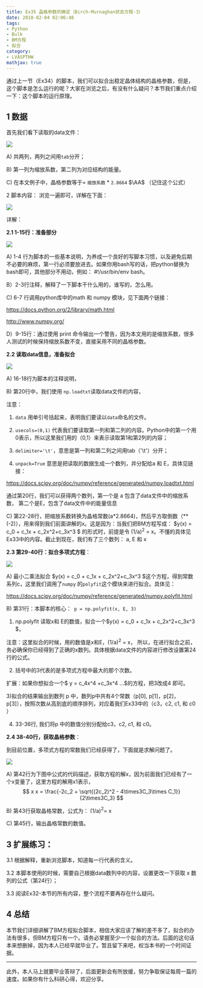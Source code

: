 ```yaml
---
title: Ex35 晶格参数的确定（Birch-Murnaghan状态方程-3）
date: 2018-02-04 02:06:48
tags: 
- Python
- Bulk
- BM方程
- 拟合
category:
- LVASPTHW
mathjax: true
---
```




通过上一节（Ex34）的脚本，我们可以拟合出稳定晶体结构的晶格参数，但是，这个脚本是怎么运行的呢？大家在浏览之后，有没有什么疑问？本节我们重点介绍一下：这个脚本的运行原理。

 

## 1  数据

 

首先我们看下读取的data文件：



![](ex35/ex35-1.png)




A) 共两列，两列之间用`tab`分开；

B) 第一列为缩放系数，第二列为对应结构的能量。

C) 在本文例子中，晶格参数等于= `缩放系数` * `2.8664` $\AA$ （记住这个公式）



2  脚本内容： 浏览一遍即可，详解在下面： 




![](ex35/ex35-2.png)




详解：

**2.1  1-15行：准备部分**



![](ex35/ex35-3.png)



A) 1-4 行为脚本的一些基本说明，为养成一个良好的写脚本习惯，以及避免后期不必要的麻烦，第一行必须要放进去。如果你用bash写的话，把python替换为bash即可，其他部分不用动，例如： #!/usr/bin/env bash。

B）2-3行注释，解释了一下脚本干什么用的，谁写的，怎么用。

C)  6-7 行调用python库中的math 和 numpy 模块，见下面两个链接：

https://docs.python.org/2/library/math.html

http://www.numpy.org/


D）9-15行：通过使用 print 命令输出一个警告，因为本文用的是缩放系数，很多人测试的时候保持缩放系数不变，直接采用不同的晶格参数。

 

**2.2  读取data信息，准备拟合**



![](ex35/ex35-4.png)




A)  16-18行为脚本的注释说明，

B)  第20行中，我们使用 `np.loadtxt`读取data文件的内容，

注意：

1)  `data` 用单引号括起来，表明我们要读以`data`命名的文件。 

2)   `usecols=(0,1)` 代表我们要读取第一列和第二列的内容。Python中的第一个用0表示，所以这里我们用的（0,1）来表示读取第1和第2列的内容；

3)   `delimiter='\t'`，意思是第一列和第二列之间用tab（'\t'）分开；

4)  `unpack=True` 意思是把读取的数据生成一个数列，并分配给a 和 E，具体见链接：

https://docs.scipy.org/doc/numpy/reference/generated/numpy.loadtxt.html

  

通过第20行，我们可以获得两个数列，第一个是 a 包含了data文件中的缩放系数， 第二个是E，包含了data文件中的能量信息

C) 第22-28行，把缩放系数转换为晶格常数(a*2.8664)，然后平方取倒数（**(-2)），用来得到我们前面讲解的x。这是因为：当我们把BM方程写成： $y(x) = c_0 + c_1x + c_2x^2+c_3x^3 $ 的形式时，前提是令 (1/a)$^2$ = x。不懂的具体见Ex33中的内容。截止到现在，我们有了三个数列： a, E 和 x

**2.3 第29-40行：拟合多项式方程**： 

![](ex35/ex35-5.png)




A) 最小二乘法拟合 $y(x) = c_0 + c_1x + c_2x^2+c_3x^3 $这个方程，得到常数系列c，这里我们调用了`numpy` 的`polyfit`这个模块来进行拟合。具体见：

https://docs.scipy.org/doc/numpy/reference/generated/numpy.polyfit.html

 

B) 第31行：本脚本的核心：` p = np.polyfit(x, E, 3)`

1) np.polyfit 读取x和 E的数值，拟合一个$y(x) = c_0 + c_1x + c_2x^2+c_3x^3 $，

注意：这里拟合的时候，用的数值是x和E，(1/a)$^2$ = x， 所以，在进行拟合之前，务必确保你已经得到了正确的x数列。具体根据data文件的内容进行修改设置第24行的公式。



2) 括号中的3代表的是多项式方程中最大的那个次数。

扩展：如果你想拟合一个$ y = c_4x^4 +c_3x^4  …$的方程，把3改成4 即可。

3)拟合的结果输出到数列 p 中，数列p中共有4个常数（p[0],  p[1]，p[2]，p[3]），按照次数从高到底的顺序排列，对应着我们Ex33中的（c3，c2, c1, 和 c0 ）

4) 33-36行, 我们将p 中的数值分别分配给c3，c2, c1, 和 c0。

 

**2.4   38-40行，获取晶格参数**：

 

到目前位置，多项式方程的常数我们已经获得了，下面就是求解问题了。

![](ex35/ex35-6.png)

A)  第42行为下图中公式的代码描述，获取方程的解x，因为前面我们已经有了一个x变量了，这里方程的解用x1表示，
$$
x x = \frac{-2c_2 + \sqrt{(2c_2)^2 - 4\times3C_3\times C_1}}{2\times3C_3}
$$




B) 第43行获取晶格常数，公式为： (1/a)$^2$= x

C) 第45行，输出晶格常数的数值。



## 3 扩展练习：

 

3.1 根据解释，重新浏览脚本，知道每一行代表的含义。

3.2 本脚本使用的时候，需要自己根据data数列中的内容，设置更改一下获取 x 数列的公式（第24行）；

3.3 阅读Ex32-本节的所有内容，整个流程不要再存在什么疑问。

 

##  4 总结

 

本节我们详细讲解了BM方程拟合脚本，相信大家应该了解的差不多了，拟合的办法有很多，但BM方程只有一个。请务必掌握至少一个拟合的方法。后面的这句话本来想删掉，因为本人已经早就毕业了。暂且留下来吧，权当本书的一个时间证据。

---

此外，本人马上就要毕业答辩了，后面更新会有所放缓，努力争取保证每周一篇的速度。如果你有什么科研心得，欢迎分享。
